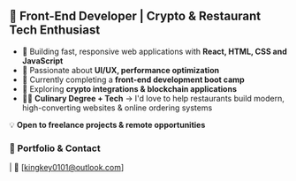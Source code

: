 ## 🚀 Front-End Developer | Crypto & Restaurant Tech Enthusiast

- 🔹 Building fast, responsive web applications with **React, HTML, CSS and JavaScript**
- 🔹 Passionate about **UI/UX, performance optimization**
- 🔹 Currently completing a **front-end development boot camp**
- 🔹 Exploring **crypto integrations & blockchain applications**
- 👨‍🍳 **Culinary Degree + Tech** → I'd love to help restaurants build modern, high-converting websites & online ordering systems  

💡 **Open to freelance projects & remote opportunities**  

### 📌 Portfolio & Contact
| 📧 [kingkey0101@outlook.com]

<!---
kingkey0101/kingkey0101 is a ✨ special ✨ repository because its `README.md` (this file) appears on your GitHub profile.
You can click the Preview link to take a look at your changes.
--->
